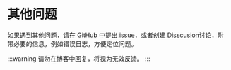 # 其他问题
如果遇到其他问题，请在 GitHub 中[提出 issue](https://github.com/ScottSloan/Bili23-Downloader/issues)，或者[创建 Disscusion](https://github.com/ScottSloan/Bili23-Downloader/discussions)讨论，附带必要的信息，例如错误日志，方便定位问题。

:::warning
请勿在博客中回复，将视为无效反馈。
:::